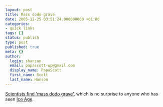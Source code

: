 ```yaml
---
layout: post
title: Mass dodo grave
date: 2005-12-25 03:51:24.000000000 +01:00
categories:
- quick links
tags: []
status: publish
type: post
published: true
meta: {}
author:
  login: shanson
  email: papascott-wp@gmail.com
  display_name: PapaScott
  first_name: Scott
  last_name: Hanson
---
```

<p><a href="http://news.bbc.co.uk/2/hi/science/nature/4556928.stm" title="BBC NEWS | Science/Nature | Scientists find 'mass dodo grave'">Scientists find 'mass dodo grave'</a>, which is no surprise to anyone who has seen <a href="http://www.imdb.com/title/tt0268380/">Ice Age</a>.</p>

